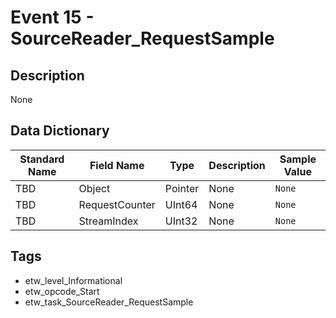 # Event 15 - SourceReader_RequestSample

## Description
None

## Data Dictionary
|Standard Name|Field Name|Type|Description|Sample Value|
|---|---|---|---|---|
|TBD|Object|Pointer|None|`None`|
|TBD|RequestCounter|UInt64|None|`None`|
|TBD|StreamIndex|UInt32|None|`None`|

## Tags
* etw_level_Informational
* etw_opcode_Start
* etw_task_SourceReader_RequestSample